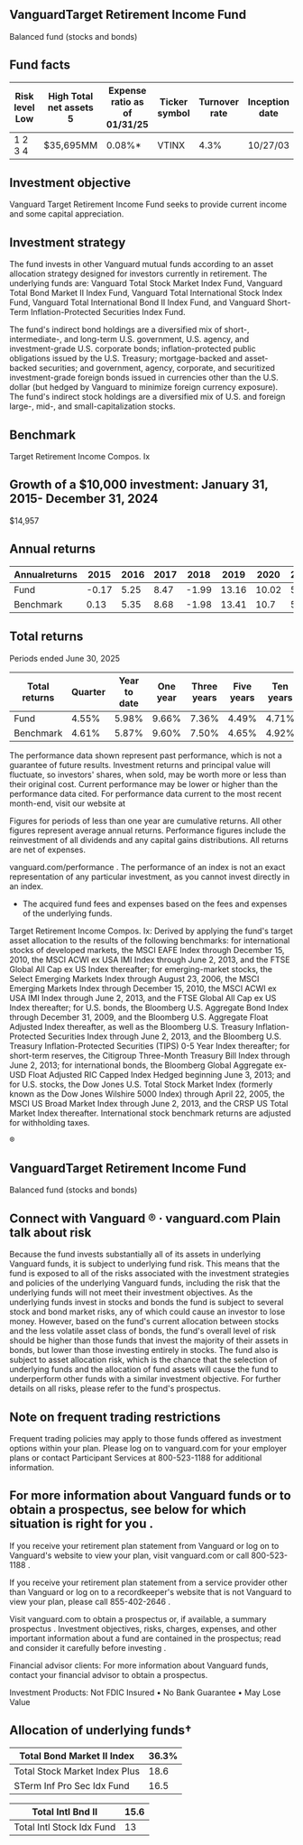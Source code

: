 ## VanguardTarget Retirement Income Fund

Balanced fund (stocks and bonds)

## Fund facts

| Risk level Low   | High Total net assets 5   | Expense ratio as of 01/31/25   | Ticker symbol   | Turnover rate   | Inception date   |   Fund number |
|------------------|---------------------------|--------------------------------|-----------------|-----------------|------------------|---------------|
| 1 2 3 4          | $35,695MM                 | 0.08%*                         | VTINX           | 4.3%            | 10/27/03         |          0308 |

## Investment objective

Vanguard Target Retirement Income Fund seeks to provide current income and some capital appreciation.

## Investment strategy

The fund invests in other Vanguard mutual funds according to an asset allocation strategy designed for investors currently in retirement. The underlying funds are: Vanguard Total Stock Market Index Fund, Vanguard Total Bond Market II Index Fund, Vanguard Total International Stock Index Fund, Vanguard Total International Bond II Index Fund, and Vanguard Short-Term Inflation-Protected Securities Index Fund.

The fund's indirect bond holdings are a diversified mix of short-, intermediate-, and long-term U.S. government, U.S. agency, and investment-grade U.S. corporate bonds; inflation-protected public obligations issued by the U.S. Treasury; mortgage-backed and asset-backed securities; and government, agency, corporate, and securitized investment-grade foreign bonds issued in currencies other than the U.S. dollar (but hedged by Vanguard to minimize foreign currency exposure). The fund's indirect stock holdings are a diversified mix of U.S. and foreign large-, mid-, and small-capitalization stocks.

## Benchmark

Target Retirement Income Compos. Ix

## Growth of a $10,000 investment:  January 31, 2015-  December 31, 2024

$14,957

<!-- image -->

## Annual returns

<!-- image -->

| Annualreturns   |   2015 |   2016 |   2017 |   2018 |   2019 |   2020 |   2021 |   2022 |   2023 |   2024 |
|-----------------|--------|--------|--------|--------|--------|--------|--------|--------|--------|--------|
| Fund            |  -0.17 |   5.25 |   8.47 |  -1.99 |  13.16 |  10.02 |   5.25 | -12.74 |  10.74 |   6.58 |
| Benchmark       |   0.13 |   5.35 |   8.68 |  -1.98 |  13.41 |  10.7  |   5.44 | -12.44 |  10.8  |   6.74 |

## Total returns

Periods ended June 30, 2025

| Total returns   | Quarter   | Year to date   | One year   | Three years   | Five years   | Ten years   |
|-----------------|-----------|----------------|------------|---------------|--------------|-------------|
| Fund            | 4.55%     | 5.98%          | 9.66%      | 7.36%         | 4.49%        | 4.71%       |
| Benchmark       | 4.61%     | 5.87%          | 9.60%      | 7.50%         | 4.65%        | 4.92%       |

The performance data shown represent past performance, which is not a guarantee of future results. Investment returns and principal value will fluctuate, so investors' shares, when sold, may be worth more or less than their original cost. Current performance may be lower or higher than the performance data cited. For performance data current to the most recent month-end, visit our website at

Figures for periods of less than one year are cumulative returns. All other figures represent average annual returns. Performance figures include the reinvestment of all dividends and any capital gains distributions. All returns are net of expenses.

vanguard.com/performance  . The performance of an index is not an exact representation of any particular investment, as you cannot invest directly in an index.

* The acquired fund fees and expenses based on the fees and expenses of the underlying funds.

Target Retirement Income Compos. Ix: Derived by applying the fund's target asset allocation to the results of the following benchmarks: for international stocks of developed markets, the MSCI EAFE Index through December 15, 2010, the MSCI ACWI ex USA IMI Index through June 2, 2013, and the FTSE Global All Cap ex US Index thereafter; for emerging-market stocks, the Select Emerging Markets Index through August 23, 2006, the MSCI Emerging Markets Index through December 15, 2010, the MSCI ACWI ex USA IMI Index through June 2, 2013, and the FTSE Global All Cap ex US Index thereafter; for U.S. bonds, the Bloomberg U.S. Aggregate Bond Index through December 31, 2009, and the Bloomberg U.S. Aggregate Float Adjusted Index thereafter, as well as the Bloomberg U.S. Treasury Inflation-Protected Securities Index through June 2, 2013, and the Bloomberg U.S. Treasury Inflation-Protected Securities (TIPS) 0-5 Year Index thereafter; for short-term reserves, the Citigroup Three-Month Treasury Bill Index through June 2, 2013; for international bonds, the Bloomberg Global Aggregate ex-USD Float Adjusted RIC Capped Index Hedged beginning June 3, 2013; and for U.S. stocks, the Dow Jones U.S. Total Stock Market Index (formerly known as the Dow Jones Wilshire 5000 Index) through April 22, 2005, the MSCI US Broad Market Index through June 2, 2013, and the CRSP US Total Market Index thereafter. International stock benchmark returns are adjusted for withholding taxes.

®

<!-- image -->

## VanguardTarget Retirement Income Fund

Balanced fund (stocks and bonds)

## Connect with Vanguard   ® ·    vanguard.com Plain talk about risk

Because the fund invests substantially all of its assets in underlying Vanguard funds, it is subject to underlying fund risk. This means that the fund is exposed to all of the risks associated with the investment strategies and policies of the underlying Vanguard funds, including the risk that the underlying funds will not meet their investment objectives. As the underlying funds invest in stocks and bonds the fund is subject to several stock and bond market risks, any of which could cause an investor to lose money. However, based on the fund's current allocation between stocks and the less volatile asset class of bonds, the fund's overall level of risk should be higher than those funds that invest the majority of their assets in bonds, but lower than those investing entirely in stocks. The fund also is subject to asset allocation risk, which is the chance that the selection of underlying funds and the allocation of fund assets will cause the fund to underperform other funds with a similar investment objective. For further details on all risks, please refer to the fund's prospectus.

## Note on frequent trading restrictions

Frequent trading policies may apply to those funds offered as investment options within your plan. Please log on to   vanguard.com for your employer plans or contact Participant Services at 800-523-1188 for additional information.

## For more information about Vanguard funds or to obtain a prospectus, see below for which situation is right for you .

If you receive your retirement plan statement from Vanguard or log on to Vanguard's website to view your plan, visit vanguard.com or call 800-523-1188 .

If you receive your retirement plan statement from a service provider other than Vanguard or log on to a recordkeeper's website that is not Vanguard to view your plan, please call 855-402-2646 .

Visit vanguard.com to obtain a prospectus or, if available, a summary prospectus . Investment objectives, risks, charges, expenses, and other important information about a fund are contained in the prospectus; read and consider it carefully before investing .

Financial advisor clients: For more information about Vanguard funds, contact your financial advisor to obtain a prospectus.

Investment Products: Not FDIC Insured • No Bank Guarantee • May Lose Value

## Allocation of underlying funds†

| Total Bond Market II Index    |   36.3% |
|-------------------------------|---------|
| Total Stock Market Index Plus |    18.6 |
| STerm Inf Pro Sec Idx Fund    |    16.5 |

<!-- image -->

<!-- image -->

| Total Intl Bnd II         |   15.6 |
|---------------------------|--------|
| Total Intl Stock Idx Fund |     13 |